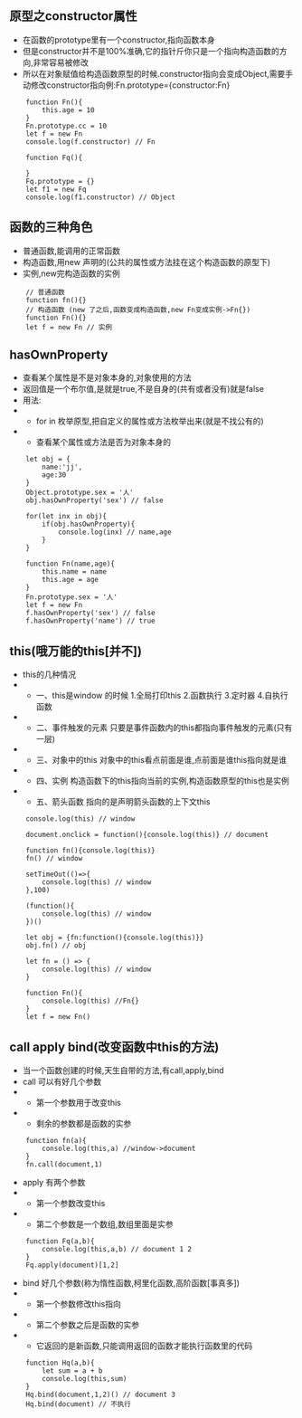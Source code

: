 ## 原型之constructor属性
- 在函数的prototype里有一个constructor,指向函数本身
- 但是constructor并不是100%准确,它的指针斤你只是一个指向构造函数的方向,非常容易被修改
- 所以在对象赋值给构造函数原型的时候.constructor指向会变成Object,需要手动修改constructor指向例:Fn.prototype={constructor:Fn}
```
    function Fn(){
        this.age = 10
    }
    Fn.prototype.cc = 10
    let f = new Fn
    console.log(f.constructor) // Fn

    function Fq(){

    }
    Fq.prototype = {}
    let f1 = new Fq
    console.log(f1.constructor) // Object
```

## 函数的三种角色
- 普通函数,能调用的正常函数
- 构造函数,用new 声明的(公共的属性或方法挂在这个构造函数的原型下)
- 实例,new完构造函数的实例
```
    // 普通函数
    function fn(){}
    // 构造函数 (new 了之后,函数变成构造函数,new Fn变成实例->Fn{})
    function Fn(){}
    let f = new Fn // 实例
```

## hasOwnProperty
- 查看某个属性是不是对象本身的,对象使用的方法
- 返回值是一个布尔值,是就是true,不是自身的(共有或者没有)就是false
- 用法:
- - for in 枚举原型,把自定义的属性或方法枚举出来(就是不找公有的)
- - 查看某个属性或方法是否为对象本身的
```
    let obj = {
        name:'jj',
        age:30
    }
    Object.prototype.sex = '人'
    obj.hasOwnProperty('sex') // false

    for(let inx in obj){
        if(obj.hasOwnProperty){
            console.log(inx) // name,age
        }
    }

    function Fn(name,age){
        this.name = name
        this.age = age
    }
    Fn.prototype.sex = '人'
    let f = new Fn
    f.hasOwnProperty('sex') // false
    f.hasOwnProperty('name') // true
```

## this(哦万能的this[并不])
- this的几种情况
- - 一、this是window 的时候
    1.全局打印this
    2.函数执行
    3.定时器
    4.自执行函数
- - 二、事件触发的元素
    只要是事件函数内的this都指向事件触发的元素(只有一层)
- - 三、对象中的this
    对象中的this看点前面是谁,点前面是谁this指向就是谁
- - 四、实例
    构造函数下的this指向当前的实例,构造函数原型的this也是实例
- - 五、箭头函数
    指向的是声明箭头函数的上下文this
```
    console.log(this) // window

    document.onclick = function(){console.log(this)} // document

    function fn(){console.log(this)}
    fn() // window

    setTimeOut(()=>{
        console.log(this) // window
    },100)

    (function(){
        console.log(this) // window
    })()

    let obj = {fn:function(){console.log(this)}}
    obj.fn() // obj

    let fn = () => {
        console.log(this) // window
    }

    function Fn(){
        console.log(this) //Fn{}
    }
    let f = new Fn()
```

## call apply bind(改变函数中this的方法)
- 当一个函数创建的时候,天生自带的方法,有call,apply,bind
- call 可以有好几个参数
- - 第一个参数用于改变this
- - 剩余的参数都是函数的实参
```
    function fn(a){
        console.log(this,a) //window->document
    }
    fn.call(document,1) 
```
- apply 有两个参数
- - 第一个参数改变this
- - 第二个参数是一个数组,数组里面是实参
```
    function Fq(a,b){
        console.log(this,a,b) // document 1 2
    }
    Fq.apply(document)[1,2]
```
- bind 好几个参数(称为惰性函数,柯里化函数,高阶函数[事真多])
- - 第一个参数修改this指向
- - 第二个参数之后是函数的实参
- - 它返回的是新函数,只能调用返回的函数才能执行函数里的代码
```
    function Hq(a,b){
        let sum = a + b
        console.log(this,sum)
    }
    Hq.bind(document,1,2)() // document 3
    Hq.bind(document) // 不执行
```